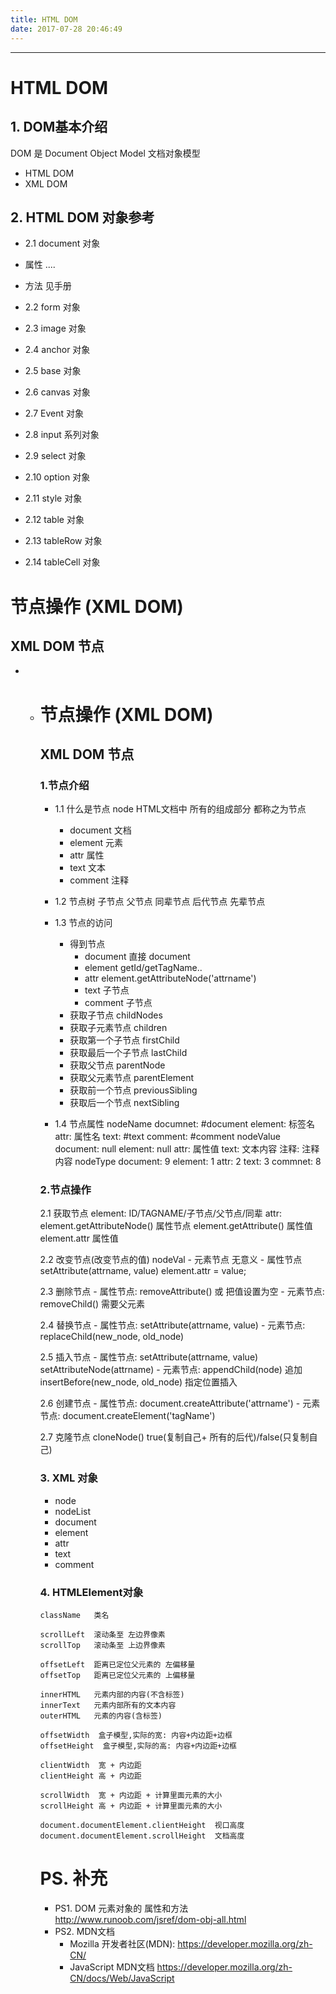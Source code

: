 ```yaml
---
title: HTML DOM
date: 2017-07-28 20:46:49
---
```




------

# HTML DOM

## 1. DOM基本介绍

DOM 是 Document Object Model 文档对象模型

- HTML DOM
- XML DOM

## 2. HTML DOM 对象参考

- 2.1 document 对象
- 属性
  ....
- 方法
  见手册

- 2.2 form 对象
- 2.3 image 对象
- 2.4 anchor 对象
- 2.5 base 对象
- 2.6 canvas 对象
- 2.7 Event 对象
- 2.8 input 系列对象
- 2.9 select 对象
- 2.10 option 对象
- 2.11 style 对象
- 2.12 table 对象
- 2.13 tableRow 对象
- 2.14 tableCell 对象

# 节点操作 (XML DOM)

## XML DOM 节点

- - # 节点操作 (XML DOM)

    ## XML DOM 节点

    ### 1.节点介绍

    - 1.1 什么是节点 node
      HTML文档中 所有的组成部分 都称之为节点
      - document 文档
      - element  元素
      - attr     属性
      - text     文本
      - comment  注释
    - 1.2 节点树
      子节点
      父节点
      同辈节点
      后代节点
      先辈节点

    - 1.3 节点的访问
      - 得到节点
        - document 直接 document
        - element  getId/getTagName..
        - attr     element.getAttributeNode('attrname')
        - text     子节点
        - comment  子节点
      - 获取子节点         childNodes
      - 获取子元素节点     children
      - 获取第一个子节点    firstChild
      - 获取最后一个子节点  lastChild
      - 获取父节点          parentNode
      - 获取父元素节点      parentElement
      - 获取前一个节点      previousSibling
      - 获取后一个节点      nextSibling
    - 1.4 节点属性
      nodeName
          documnet:   #document
          element:    标签名
          attr:       属性名
          text:       #text
          comment:    #comment
      nodeValue
          document:  null
          element:   null
          attr:      属性值
          text:      文本内容
          注释:      注释内容
      nodeType
          document:  9
          element:   1
          attr:      2
          text:      3
          commnet:   8

    ### 2.节点操作

    2.1 获取节点
        element:    ID/TAGNAME/子节点/父节点/同辈
        attr:       element.getAttributeNode()  属性节点
                    element.getAttribute()  属性值
                    element.attr 属性值

    2.2 改变节点(改变节点的值) nodeVal
        - 元素节点 无意义
        - 属性节点 setAttribute(attrname, value)
               element.attr = value;

    2.3 删除节点
        - 属性节点: removeAttribute()  或  把值设置为空
        - 元素节点: removeChild()  需要父元素

    2.4 替换节点
        - 属性节点: setAttribute(attrname, value)
        - 元素节点: replaceChild(new_node, old_node)

    2.5 插入节点
        - 属性节点: 
                    setAttribute(attrname, value)
                    setAttributeNode(attrname)
        - 元素节点:
                    appendChild(node)   追加
                    insertBefore(new_node, old_node)    指定位置插入

    2.6 创建节点
        - 属性节点: document.createAttribute('attrname')
        - 元素节点: document.createElement('tagName')

    2.7 克隆节点
        cloneNode()   true(复制自己+ 所有的后代)/false(只复制自己)

    ### 3. XML 对象

    - node
    - nodeList
    - document
    - element
    - attr
    - text
    - comment

    ### 4. HTMLElement对象

    ```
    className   类名
    
    scrollLeft  滚动条至 左边界像素
    scrollTop   滚动条至 上边界像素
    
    offsetLeft  距离已定位父元素的 左偏移量
    offsetTop   距离已定位父元素的 上偏移量
    
    innerHTML   元素内部的内容(不含标签)
    innerText   元素内部所有的文本内容
    outerHTML   元素的内容(含标签)
    
    offsetWidth  盒子模型,实际的宽: 内容+内边距+边框
    offsetHeight  盒子模型,实际的高: 内容+内边距+边框
    
    clientWidth  宽 + 内边距
    clientHeight 高 + 内边距
    
    scrollWidth  宽 + 内边距 + 计算里面元素的大小
    scrollHeight 高 + 内边距 + 计算里面元素的大小
    
    document.documentElement.clientHeight  视口高度
    document.documentElement.scrollHeight  文档高度
    ```

    # PS. 补充

    - PS1. DOM 元素对象的 属性和方法
      http://www.runoob.com/jsref/dom-obj-all.html
    - PS2. MDN文档
      - Mozilla 开发者社区(MDN):
        https://developer.mozilla.org/zh-CN/
      - JavaScript MDN文档
        https://developer.mozilla.org/zh-CN/docs/Web/JavaScript